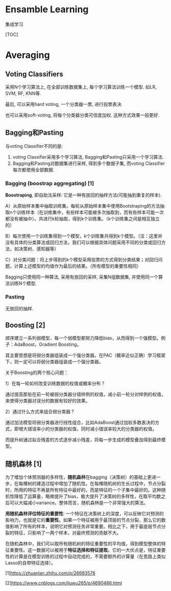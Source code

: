 # Ensamble Learning

集成学习

[TOC]



# Averaging



## Voting Classifiers

采用N个学习算法上, 在全部训练数据集上, 每个学习算法训练一个模型.  如LR, SVM, RF, KNN等.

最后, 可以采用hard voting, 一个分类器一票, 进行投票表决.

也可以采用soft-voting, 将每个分类器分类可信度加权. 这种方式效果一般更好.



## Bagging和Pasting

与voting Classifier不同的是:

1. voting Classifier采用多个学习算法,  Bagging和Pasting只采用一个学习算法.
2. Bagging和Pasting对数据集进行采样, 得到多个数据子集, 而voting Classifier每次都使用全部数据.



### Bagging (boostrap aggregating) [1]

**Boostraping**, 即自助法采样: 它是一种有放回的抽样方法(可能抽到重复的样本).

A）从原始样本集中抽取训练集。每轮从原始样本集中使用Bootstraping的方法抽取n个训练样本（在训练集中，有些样本可能被多次抽取到，而有些样本可能一次都没有被抽中）。共进行k轮抽取，得到k个训练集。（k个训练集之间是相互独立的）

B）每次使用一个训练集得到一个模型，k个训练集共得到k个模型。（注：这里并没有具体的分类算法或回归方法，我们可以根据具体问题采用不同的分类或回归方法，如决策树、感知器等） 

C）对分类问题：将上步得到的k个模型采用投票的方式得到分类结果；对回归问题，计算上述模型的均值作为最后的结果。（所有模型的重要性相同） 

Bagging只使用同一种算法, 采用有放回的采样, 采集N组数据集, 并使用同一个算法训练N个模型.



### Pasting

无放回的抽样.



## Boosting [2]

顺序建立一系列弱模型，每一个弱模型都努力降低bias，从而得到一个强模型。例子：AdaBoost，Gradient Boosting。  

其主要思想是将弱分类器组装成一个强分类器。在PAC（概率近似正确）学习框架下，则一定可以将弱分类器组装成一个强分类器。 

关于Boosting的两个核心问题：

1）在每一轮如何改变训练数据的权值或概率分布？

通过提高那些在前一轮被弱分类器分错样例的权值，减小前一轮分对样例的权值，来使得分类器对误分的数据有较好的效果。

2）通过什么方式来组合弱分类器？

通过加法模型将弱分类器进行线性组合，比如AdaBoost通过加权多数表决的方式，即增大错误率小的分类器的权值，同时减小错误率较大的分类器的权值。

而提升树通过拟合残差的方式逐步减小残差，将每一步生成的模型叠加得到最终模型。



## 随机森林 [1]

为了增加个体预测器的多样性，**随机森林**在bagging（决策树）的基础上更进一步，在每棵树的建造过程中增加了随机性。在每棵随机树的生长过程中，节点分裂时，所用的特征不再是所有特征中最好的，而是特征的一个子集中最好的。这种随机性降低了运算量，略微提升了bias，极大提升了决策树的多样性，在取平均数之后可以大幅减小variance。整体而言，随机森林是一个非常强大的算法。 



**用随机森林评估特征的重要性**: 一个特征在决策树上的深度，可以反映它对预测的影响力，也就是它的**重要性**。如果一个特征被用于最顶层的节点分裂，那么它的数值影响了所有的样本，说明它对预测任务非常重要。相比之下，用于最底层节点分裂的特征，只影响了一两个样本，对最终预测的贡献不大。 

​	在随机森林中，我们可以取所有随机树的特征重要性的平均值，得到模型整体的特征重要性。这一数据可以被用于**特征选择和特征提取**。它的一大优点是，特征重要性的计算是在模型训练的过程中自动完成的，不需要额外的计算量（在思路上类似Lasso的自带特征选择）。 















[1]https://zhuanlan.zhihu.com/p/26683576

[2]https://www.cnblogs.com/liuwu265/p/4690486.html